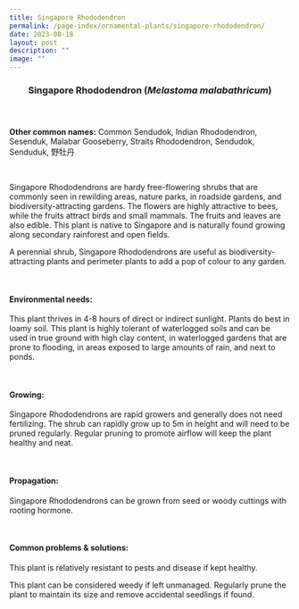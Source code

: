 ```yaml
---
title: Singapore Rhododendron
permalink: /page-index/ornamental-plants/singapore-rhododendron/
date: 2023-08-18
layout: post
description: ""
image: ""
---
```

<header> 
	<h3>Singapore Rhododendron (<em>Melastoma malabathricum</em>)</h3> 
</header>

<section>
	<p><strong>Other common names:</strong> Common Sendudok, Indian Rhododendron, Sesenduk, Malabar Gooseberry, Straits Rhododendron, Sendudok, Senduduk, 野牡丹</p>
	<br>
</section>

<section>
	<p>Singapore Rhododendrons are hardy free-flowering shrubs that are commonly seen in rewilding areas, nature parks, in roadside gardens, and biodiversity-attracting gardens. The flowers are highly attractive to bees, while the fruits attract birds and small mammals. The fruits and leaves are also edible. This plant is native to Singapore and is naturally found growing along secondary rainforest and open fields.</p>
	<p>A perennial shrub, Singapore Rhododendrons are useful as biodiversity-attracting plants and perimeter plants to add a pop of colour to any garden.</p>
	 <br> 
</section> 
 
<section> 
  <h4>Environmental needs:</h4> 
  <p>This plant thrives in 4-8 hours of direct or indirect sunlight. Plants do best in loamy soil. This plant is highly tolerant of waterlogged soils and can be used in true ground with high clay content, in waterlogged gardens that are prone to flooding, in areas exposed to large amounts of rain, and next to ponds.</p> 
	<br>
</section>

<section> 
  <h4>Growing:</h4> 
	<p>Singapore Rhododendrons are rapid growers and generally does not need fertilizing. The shrub can rapidly grow up to 5m in height and will need to be pruned regularly. Regular pruning to promote airflow will keep the plant healthy and neat.</p> 
	<br> 
</section> 

<section> 
  <h4>Propagation:</h4> 
	<p>Singapore Rhododendrons can be grown from seed or woody cuttings with rooting hormone.</p> 
	<br> 
</section> 
 
<section> 
  <h4>Common problems &amp; solutions:</h4> 
	<p>This plant is relatively resistant to pests and disease if kept healthy.</p>
	<p>This plant can be considered weedy if left unmanaged. Regularly prune the plant to maintain its size and remove accidental seedlings if found.</p>
	<br> 
</section>
